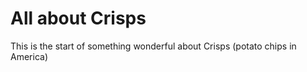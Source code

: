 # All about Crisps

This is the start of something wonderful about Crisps (potato chips in America)
